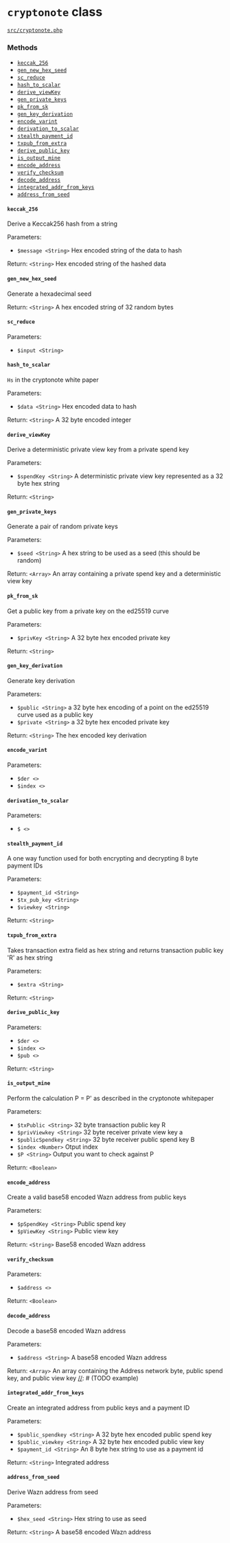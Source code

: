 # `cryptonote` class

[`src/cryptonote.php`](https://github.com/vermin/wazn-api-php/tree/dev/src/cryptonote.php)

### Methods

 - [`keccak_256`](#keccak_256)
 - [`gen_new_hex_seed`](#gen_new_hex_seed)
 - [`sc_reduce`](#sc_reduce)
 - [`hash_to_scalar`](#hash_to_scalar)
 - [`derive_viewKey`](#derive_viewKey)
 - [`gen_private_keys`](#gen_private_keys)
 - [`pk_from_sk`](#pk_from_sk)
 - [`gen_key_derivation`](#gen_key_derivation)
 - [`encode_varint`](#encode_varint)
 - [`derivation_to_scalar`](#derivation_to_scalar)
 - [`stealth_payment_id`](#stealth_payment_id)
 - [`txpub_from_extra`](#txpub_from_extra)
 - [`derive_public_key`](#derive_public_key)
 - [`is_output_mine`](#is_output_mine)
 - [`encode_address`](#encode_address)
 - [`verify_checksum`](#verify_checksum)
 - [`decode_address`](#decode_address)
 - [`integrated_addr_from_keys`](#integrated_addr_from_keys)
 - [`address_from_seed`](#address_from_seed)

#### `keccak_256`

Derive a Keccak256 hash from a string

Parameters:

 - `$message <String>` Hex encoded string of the data to hash

Return: `<String>` Hex encoded string of the hashed data

[//]: # (TODO example)

#### `gen_new_hex_seed`

Generate a hexadecimal seed

Return: `<String>` A hex encoded string of 32 random bytes

[//]: # (TODO example)

#### `sc_reduce`

Parameters:

 - `$input <String>`

[//]: # (TODO return type and example)

#### `hash_to_scalar`

`Hs` in the cryptonote white paper

Parameters:

 - `$data <String>` Hex encoded data to hash

Return: `<String>` A 32 byte encoded integer

[//]: # (TODO example)

#### `derive_viewKey`

Derive a deterministic private view key from a private spend key

Parameters:

 - `$spendKey <String>` A deterministic private view key represented as a 32 byte hex string

Return: `<String>`

[//]: # (TODO example)

#### `gen_private_keys`

Generate a pair of random private keys

Parameters:

 - `$seed <String>` A hex string to be used as a seed (this should be random)

Return: `<Array>` An array containing a private spend key and a deterministic view key

[//]: # (TODO example)

#### `pk_from_sk`

Get a public key from a private key on the ed25519 curve

Parameters:

 - `$privKey <String>` A 32 byte hex encoded private key

Return: `<String>`

[//]: # (TODO example)

#### `gen_key_derivation`

Generate key derivation

Parameters:

 - `$public <String>` a 32 byte hex encoding of a point on the ed25519 curve used as a public key
 - `$private <String>` a 32 byte hex encoded private key

Return: `<String>` The hex encoded key derivation

[//]: # (TODO example)

#### `encode_varint`

Parameters:

 - `$der <>`
 - `$index <>`

[//]: # (TODO return type and example)

#### `derivation_to_scalar`

Parameters:

 - `$ <>`

[//]: # (TODO return type and example)

#### `stealth_payment_id`

A one way function used for both encrypting and decrypting 8 byte payment IDs

Parameters:

 - `$payment_id <String>`
 - `$tx_pub_key <String>`
 - `$viewkey <String>`

Return: `<String>`

[//]: # (TODO example)

#### `txpub_from_extra`

Takes transaction extra field as hex string and returns transaction public key 'R' as hex string

Parameters:

 - `$extra <String>`

Return: `<String>`

[//]: # (TODO example)

#### `derive_public_key`

Parameters:

 - `$der <>`
 - `$index <>`
 - `$pub <>`

Return: `<String>`

[//]: # (TODO example)

#### `is_output_mine`

Perform the calculation P = P' as described in the cryptonote whitepaper

Parameters:

 - `$txPublic <String>` 32 byte transaction public key R
 - `$privViewkey <String>` 32 byte receiver private view key a
 - `$publicSpendkey <String>` 32 byte receiver public spend key B
 - `$index <Number>` Otput index
 - `$P <String>` Output you want to check against P

Return: `<Boolean>`

[//]: # (TODO example)

#### `encode_address`

Create a valid base58 encoded Wazn address from public keys

Parameters:

 - `$pSpendKey <String>` Public spend key
 - `$pViewKey <String>` Public view key

Return: `<String>` Base58 encoded Wazn address

[//]: # (TODO example)

#### `verify_checksum`

Parameters:

 - `$address <>`

Return: `<Boolean>`

[//]: # (TODO example)

#### `decode_address`

Decode a base58 encoded Wazn address

Parameters:

 - `$address <String>` A base58 encoded Wazn address

Return: `<Array>` An array containing the Address network byte, public spend key, and public view key
[//]: # (TODO example)


#### `integrated_addr_from_keys`

Create an integrated address from public keys and a payment ID

Parameters:

 - `$public_spendkey <String>` A 32 byte hex encoded public spend key
 - `$public_viewkey <String>` A 32 byte hex encoded public view key
 - `$payment_id <String>` An 8 byte hex string to use as a payment id

Return: `<String>` Integrated address

[//]: # (TODO example)

#### `address_from_seed`

Derive Wazn address from seed

Parameters:

 - `$hex_seed <String>` Hex string to use as seed

Return: `<String>` A base58 encoded Wazn address

[//]: # (TODO example)
